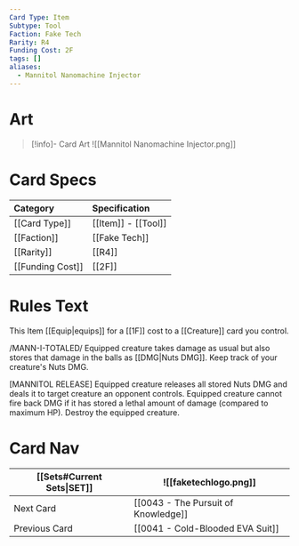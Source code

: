 ```yaml
---
Card Type: Item
Subtype: Tool
Faction: Fake Tech
Rarity: R4
Funding Cost: 2F
tags: []
aliases:
  - Mannitol Nanomachine Injector
---
```

# Art

> [!info]- Card Art
> ![[Mannitol Nanomachine Injector.png]]

# Card Specs

| Category | Specification| 
| :--- | :--- |
| [[Card Type]] | [[Item]] - [[Tool]] |  
| [[Faction]] | [[Fake Tech]] | 
| [[Rarity]] | [[R4]] | 
| [[Funding Cost]] | [[2F]] |  

# Rules Text  

This Item [[Equip|equips]] for a [[1F]] cost to a [[Creature]] card you control.  

/MANN-I-TOTALED/ Equipped creature takes damage as usual but also stores that damage in the balls as [[DMG|Nuts DMG]]. Keep track of your creature's Nuts DMG.  

[MANNITOL RELEASE] Equipped creature releases all stored Nuts DMG and deals it to target creature an opponent controls.
Equipped creature cannot fire back DMG if it has stored a lethal amount of damage (compared to maximum HP). Destroy the equipped creature.   

# Card Nav

| [[Sets#Current Sets\|SET]]           | ![[faketechlogo.png]]          |
| ------------- | ------------------------------ |
| Next Card     | [[0043 - The Pursuit of Knowledge]] |
| Previous Card | [[0041 - Cold-Blooded EVA Suit]]         |


